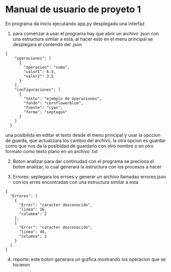 # Manual de usuario de proyeto 1

En programa da inicio ejecutando app.py desplegado 
una interfaz
1. para comenzar a usar el programa hay que abrir un archivo .json
con una estructura similar a esta, al hacer esto en el menu principal
se desplegara el contendo del .json
```
{
    "operaciones": [
      {
        "operacion": "suma",
        "valor1": 6.5,
        "valor2": 3.5
      }
    ],
    "configuraciones": [
      {
        "texto": "ejemplo de operaciones",
        "fondo": "cornflowerblue",
        "fuente": "cyan",
        "forma": "septagon"
      }
    ]
  }
```
una posibilida en editar el texto desde el menu principal y usar la opccion 
de guarda, que actualizara los cambio del archivo, la otra opcion es guardar como
que nos da la posibidad de guardarlo con otro nombre o en otro formato como texto plano en un
archivo .txt

2. Boton analizar:para dar continudad con el programa se preciona el boton analizar, lo cual generara la estructura
con los procesos a hacer

3. Errores: seplegara los erroes y generar un archivo llamadao errores.json con los erres encontradas
con una estructura similar a esta
```
{
  "Errores": [
    {
      "Error": "caracter desconocido",
      "linea": 16,
      "columna": 2
    },
    {
      "Error": "caracter desconocido",
      "linea": 48,
      "columna": 2
    }
  ]
}
```

4. reporte: este boton generara un grafica mostrando los operacion que se hicieron 
